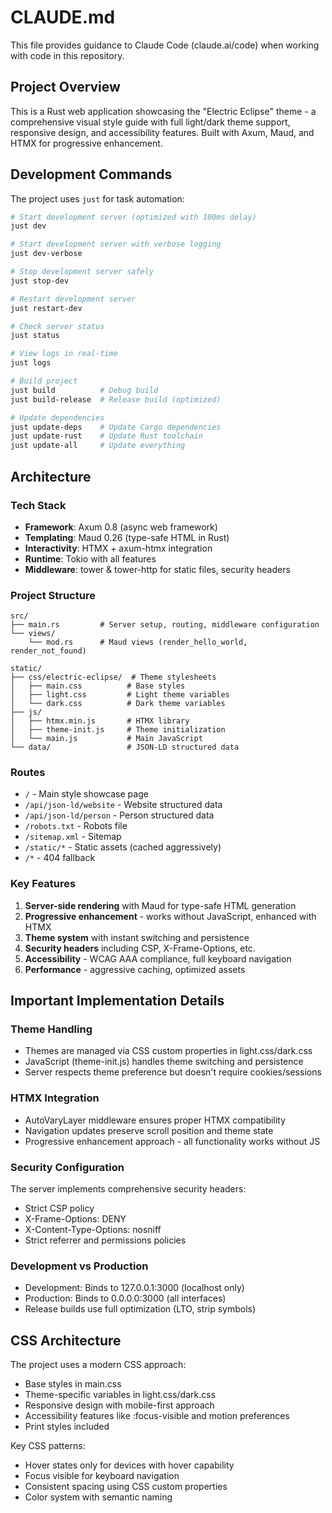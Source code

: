 # CLAUDE.md

This file provides guidance to Claude Code (claude.ai/code) when working with code in this repository.

## Project Overview

This is a Rust web application showcasing the "Electric Eclipse" theme - a comprehensive visual style guide with full light/dark theme support, responsive design, and accessibility features. Built with Axum, Maud, and HTMX for progressive enhancement.

## Development Commands

The project uses `just` for task automation:

```bash
# Start development server (optimized with 100ms delay)
just dev

# Start development server with verbose logging
just dev-verbose

# Stop development server safely
just stop-dev

# Restart development server
just restart-dev

# Check server status
just status

# View logs in real-time
just logs

# Build project
just build          # Debug build
just build-release  # Release build (optimized)

# Update dependencies
just update-deps    # Update Cargo dependencies
just update-rust    # Update Rust toolchain
just update-all     # Update everything
```

## Architecture

### Tech Stack
- **Framework**: Axum 0.8 (async web framework)
- **Templating**: Maud 0.26 (type-safe HTML in Rust)
- **Interactivity**: HTMX + axum-htmx integration
- **Runtime**: Tokio with all features
- **Middleware**: tower & tower-http for static files, security headers

### Project Structure
```
src/
├── main.rs         # Server setup, routing, middleware configuration
└── views/
    └── mod.rs      # Maud views (render_hello_world, render_not_found)

static/
├── css/electric-eclipse/  # Theme stylesheets
│   ├── main.css          # Base styles
│   ├── light.css         # Light theme variables
│   └── dark.css          # Dark theme variables
├── js/
│   ├── htmx.min.js       # HTMX library
│   ├── theme-init.js     # Theme initialization
│   └── main.js           # Main JavaScript
└── data/                 # JSON-LD structured data
```

### Routes
- `/` - Main style showcase page
- `/api/json-ld/website` - Website structured data
- `/api/json-ld/person` - Person structured data
- `/robots.txt` - Robots file
- `/sitemap.xml` - Sitemap
- `/static/*` - Static assets (cached aggressively)
- `/*` - 404 fallback

### Key Features
1. **Server-side rendering** with Maud for type-safe HTML generation
2. **Progressive enhancement** - works without JavaScript, enhanced with HTMX
3. **Theme system** with instant switching and persistence
4. **Security headers** including CSP, X-Frame-Options, etc.
5. **Accessibility** - WCAG AAA compliance, full keyboard navigation
6. **Performance** - aggressive caching, optimized assets

## Important Implementation Details

### Theme Handling
- Themes are managed via CSS custom properties in light.css/dark.css
- JavaScript (theme-init.js) handles theme switching and persistence
- Server respects theme preference but doesn't require cookies/sessions

### HTMX Integration
- AutoVaryLayer middleware ensures proper HTMX compatibility
- Navigation updates preserve scroll position and theme state
- Progressive enhancement approach - all functionality works without JS

### Security Configuration
The server implements comprehensive security headers:
- Strict CSP policy
- X-Frame-Options: DENY
- X-Content-Type-Options: nosniff
- Strict referrer and permissions policies

### Development vs Production
- Development: Binds to 127.0.0.1:3000 (localhost only)
- Production: Binds to 0.0.0.0:3000 (all interfaces)
- Release builds use full optimization (LTO, strip symbols)

## CSS Architecture

The project uses a modern CSS approach:
- Base styles in main.css
- Theme-specific variables in light.css/dark.css
- Responsive design with mobile-first approach
- Accessibility features like :focus-visible and motion preferences
- Print styles included

Key CSS patterns:
- Hover states only for devices with hover capability
- Focus visible for keyboard navigation
- Consistent spacing using CSS custom properties
- Color system with semantic naming